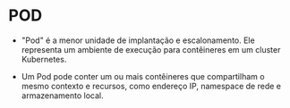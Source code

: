 
# POD

 - "Pod" é a menor unidade de implantação e escalonamento. Ele representa um ambiente de execução para contêineres em um cluster Kubernetes. 
 
- Um Pod pode conter um ou mais contêineres que compartilham o mesmo contexto e recursos, como endereço IP, namespace de rede e armazenamento local.
